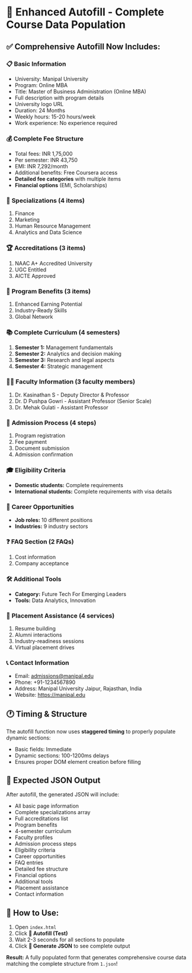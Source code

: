 # 🚀 Enhanced Autofill - Complete Course Data Population

## ✅ **Comprehensive Autofill Now Includes:**

### 📋 **Basic Information**

- University: Manipal University
- Program: Online MBA  
- Title: Master of Business Administration (Online MBA)
- Full description with program details
- University logo URL
- Duration: 24 Months
- Weekly hours: 15-20 hours/week
- Work experience: No experience required

### 💰 **Complete Fee Structure**

- Total fees: INR 1,75,000
- Per semester: INR 43,750
- EMI: INR 7,292/month
- Additional benefits: Free Coursera access
- **Detailed fee categories** with multiple items
- **Financial options** (EMI, Scholarships)

### 🎯 **Specializations (4 items)**

1. Finance
2. Marketing  
3. Human Resource Management
4. Analytics and Data Science

### 🏆 **Accreditations (3 items)**

1. NAAC A+ Accredited University
2. UGC Entitled
3. AICTE Approved

### 💼 **Program Benefits (3 items)**

1. Enhanced Earning Potential
2. Industry-Ready Skills
3. Global Network

### 📚 **Complete Curriculum (4 semesters)**

1. **Semester 1:** Management fundamentals
2. **Semester 2:** Analytics and decision making
3. **Semester 3:** Research and legal aspects
4. **Semester 4:** Strategic management

### 👨‍🏫 **Faculty Information (3 faculty members)**

1. Dr. Kasinathan S - Deputy Director & Professor
2. Dr. D Pushpa Gowri - Assistant Professor (Senior Scale)
3. Dr. Mehak Gulati - Assistant Professor

### 📝 **Admission Process (4 steps)**

1. Program registration
2. Fee payment
3. Document submission
4. Admission confirmation

### 🎓 **Eligibility Criteria**

- **Domestic students:** Complete requirements
- **International students:** Complete requirements with visa details

### 💼 **Career Opportunities**

- **Job roles:** 10 different positions
- **Industries:** 9 industry sectors

### ❓ **FAQ Section (2 FAQs)**

1. Cost information
2. Company acceptance

### 🛠️ **Additional Tools**

- **Category:** Future Tech For Emerging Leaders
- **Tools:** Data Analytics, Innovation

### 🎯 **Placement Assistance (4 services)**

1. Resume building
2. Alumni interactions
3. Industry-readiness sessions
4. Virtual placement drives

### 📞 **Contact Information**

- Email: <admissions@manipal.edu>
- Phone: +91-1234567890
- Address: Manipal University Jaipur, Rajasthan, India
- Website: <https://manipal.edu>

## 🕐 **Timing & Structure**

The autofill function now uses **staggered timing** to properly populate dynamic sections:

- Basic fields: Immediate
- Dynamic sections: 100-1200ms delays
- Ensures proper DOM element creation before filling

## 🎯 **Expected JSON Output**

After autofill, the generated JSON will include:

- All basic page information
- Complete specializations array
- Full accreditations list
- Program benefits
- 4-semester curriculum
- Faculty profiles
- Admission process steps
- Eligibility criteria
- Career opportunities
- FAQ entries
- Detailed fee structure
- Financial options
- Additional tools
- Placement assistance
- Contact information

## 🚀 **How to Use:**

1. Open `index.html`
2. Click **🚀 Autofill (Test)**
3. Wait 2-3 seconds for all sections to populate
4. Click **📄 Generate JSON** to see complete output

**Result:** A fully populated form that generates comprehensive course data matching the complete structure from `1.json`!
